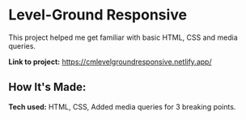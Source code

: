 <h1>Level-Ground Responsive</h1>

<p>This project helped me get familiar with basic HTML, CSS and media queries.</p>

**Link to project:** https://cmlevelgroundresponsive.netlify.app/

## How It's Made:

**Tech used:** HTML, CSS, Added media queries for 3 breaking points.
